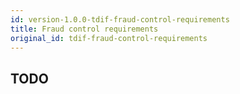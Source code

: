 ```yaml
---
id: version-1.0.0-tdif-fraud-control-requirements
title: Fraud control requirements
original_id: tdif-fraud-control-requirements
---
```


## TODO
